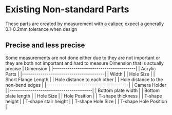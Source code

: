 # Existing Non-standard Parts
These parts are created by measurement with a caliper, expect a generally 0.1-0.2mm tolerance when design
## Precise and less precise
Some measurements are not done either due to they are not important or they are both not important and hard to measure
Dimension that is actually precise
| Dimension                              |
|----------------------------------------|
| Acrylic Parts                          |
|----------------------------------------|
| Width                                  |
| Hole Size                              |
| Short Flange Length                    |
| Hole distance to each other            |
| Hole distance to the non-bend edges    |
|----------------------------------------|
| Camera Holder                          |
|----------------------------------------|
| Bottom plate width                     |
| Bottom plate length                    |
| Hole Size                              |
| Hole Position                          |
| T-shape thickness                      |
| T-shape height                         |
| T-shape stair height                   |
| T-shape Hole Size                      |
| T-shape Hole Position                  |
